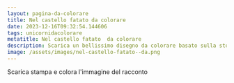 ```yaml
---
layout: pagina-da-colorare
title: Nel castello fatato da colorare
date: 2023-12-16T09:32:54.144606
tags: unicornidacolorare
metatitle: Nel castello fatato  da colorare
description: Scarica un bellissimo disegno da colorare basato sulla storia Nel castello fatato 
image: /assets/images/nel-castello-fatato--da.png
---
```

Scarica stampa e colora l'immagine del racconto
        